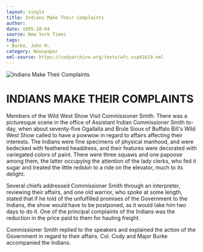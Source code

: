 ```yaml
---
layout: single
title: Indians Make Their Complaints
author: 
date: 1895-10-04
source: New York Times
tags:
- Burke, John M.
category: Newspaper
xml-source: https://codyarchive.org/texts/wfc.nsp01619.xml
---
```


![Indians Make Their Complaints](https://codyarchive.org/figures/250/wfc.nsp01619.1.jpg "Indians Make Their Complaints")

# INDIANS MAKE THEIR COMPLAINTS

Members of the Wild West Show Visit Commissioner Smith.
There was a picturesque scene in the office of Assistant Indian Commissioner Smith to-day, when about seventy-five Ogallalla and Brule Sioux of Buffalo Bill's Wild West Show called to have a powwow in regard to affairs affecting their interests. The Indians were fine specimens of physical manhood, and were bedecked with feathered headdress, and their features were decorated with variegated colors of paint. There were three squaws and one papoose among them, the latter occupying the attention of the lady clerks, who fed it sugar and treated the little redskin to a ride on the elevator, much to its delight.

Several chiefs addressed Commissioner Smith through an interpreter, reviewing their affairs, and one old warrior, who spoke at some length, stated that if he told of the unfulfilled promises of the Government to the Indians, the show would have to be postponed, as it would take him two days to do it. One of the principal complaints of the Indians was the reduction in the price paid to them for hauling freight.

Commissioner Smith replied to the speakers and explained the action of the Government in regard to their affairs. Col. Cody and Major Burke accompanied the Indians.